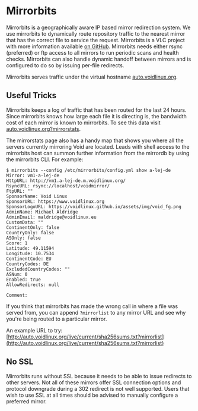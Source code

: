 # Mirrorbits

Mirrorbits is a geographically aware IP based mirror redirection
system.  We use mirrorbits to dynamically route repository traffic to
the nearest mirror that has the correct file to service the request.
Mirrorbits is a VLC project with more information available [on
GitHub](https://github.com/etix/mirrorbits).  Mirrorbits needs either
rsync (preferred) or ftp access to all mirrors to run periodic scans
and health checks.  Mirrorbits can also handle dynamic handoff between
mirrors and is configured to do so by issuing per-file redirects.

Mirrorbits serves traffic under the virtual hostname
[auto.voidlinux.org](http://auto.voidlinux.org).

## Useful Tricks

Mirrorbits keeps a log of traffic that has been routed for the last 24
hours.  Since mirrorbits knows how large each file it is directing is,
the bandwidth cost of each mirror is known to mirrorbits.  To see this
data visit
[auto.voidlinux.org?mirrorstats](http://auto.voidlinux.org?mirrorstats).

The mirrorstats page also has a handy map that shows you where all the
servers currently mirroring Void are located.  Leads with shell access
to the mirrorbits host can summon further information from the
mirrordb by using the mirrorbits CLI.  For example:

```shell
$ mirrorbits --config /etc/mirrorbits/config.yml show a-lej-de
Mirror: vm1-a-lej-de
HttpURL: http://vm1.a-lej-de.m.voidlinux.org/
RsyncURL: rsync://localhost/voidmirror/
FtpURL: ""
SponsorName: Void Linux
SponsorURL: https://www.voidlinux.org
SponsorLogoURL: https://voidlinux.github.io/assets/img/void_fg.png
AdminName: Michael Aldridge
AdminEmail: maldridge@voidlinux.eu
CustomData: ""
ContinentOnly: false
CountryOnly: false
ASOnly: false
Score: 1
Latitude: 49.11594
Longitude: 10.7534
ContinentCode: EU
CountryCodes: DE
ExcludedCountryCodes: ""
ASNum: 0
Enabled: true
AllowRedirects: null

Comment:

```

If you think that mirrorbits has made the wrong call in where a file
was served from, you can append `?mirrorlist` to any mirror URL and
see why you're being routed to a particular mirror.

An example URL to try:
[http://auto.voidlinux.org/live/current/sha256sums.txt?mirrorlist](http://auto.voidlinux.org/live/current/sha256sums.txt?mirrorlist)


## No SSL

Mirrorbits runs without SSL because it needs to be able to issue
redirects to other servers.  Not all of these mirrors offer SSL
connection options and protocol downgrade during a 302 redirect is not
well supported.  Users that wish to use SSL at all times should be
advised to manually configure a preferred mirror.

